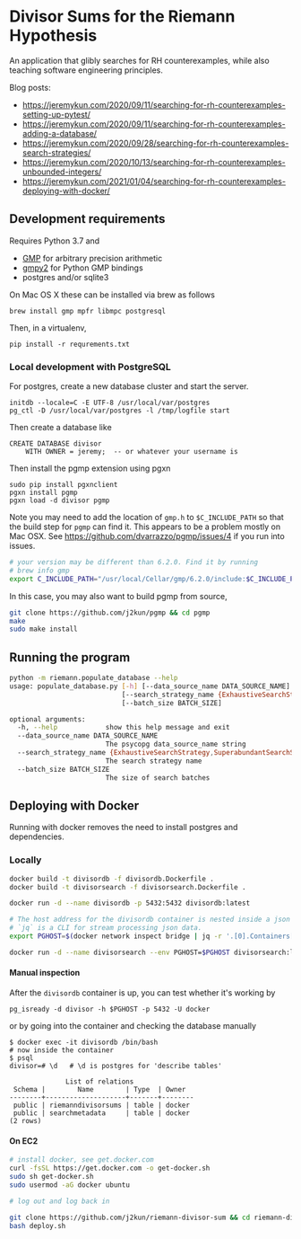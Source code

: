 # Divisor Sums for the Riemann Hypothesis

An application that glibly searches for RH counterexamples,
while also teaching software engineering principles.

Blog posts:

- https://jeremykun.com/2020/09/11/searching-for-rh-counterexamples-setting-up-pytest/
- https://jeremykun.com/2020/09/11/searching-for-rh-counterexamples-adding-a-database/
- https://jeremykun.com/2020/09/28/searching-for-rh-counterexamples-search-strategies/
- https://jeremykun.com/2020/10/13/searching-for-rh-counterexamples-unbounded-integers/
- https://jeremykun.com/2021/01/04/searching-for-rh-counterexamples-deploying-with-docker/

## Development requirements

Requires Python 3.7 and

- [GMP](https://gmplib.org/) for arbitrary precision arithmetic
- [gmpy2](https://gmpy2.readthedocs.io/en/latest/intro.html) for Python GMP bindings
- postgres and/or sqlite3

On Mac OS X these can be installed via brew as follows

```
brew install gmp mpfr libmpc postgresql
```

Then, in a virtualenv,

```
pip install -r requrements.txt
```

### Local development with PostgreSQL

For postgres, create a new database cluster
and start the server.

```
initdb --locale=C -E UTF-8 /usr/local/var/postgres
pg_ctl -D /usr/local/var/postgres -l /tmp/logfile start
```

Then create a database like

```
CREATE DATABASE divisor
    WITH OWNER = jeremy;  -- or whatever your username is
```

Then install the pgmp extension using pgxn

```
sudo pip install pgxnclient
pgxn install pgmp
pgxn load -d divisor pgmp
```

Note you may need to add the location of `gmp.h` to `$C_INCLUDE_PATH`
so that the build step for `pgmp` can find it.
This appears to be a problem mostly on Mac OSX.
See https://github.com/dvarrazzo/pgmp/issues/4 if you run into issues.

```bash
# your version may be different than 6.2.0. Find it by running
# brew info gmp
export C_INCLUDE_PATH="/usr/local/Cellar/gmp/6.2.0/include:$C_INCLUDE_PATH"
```

In this case, you may also want to build pgmp from source,

```bash
git clone https://github.com/j2kun/pgmp && cd pgmp
make
sudo make install
```

## Running the program

```bash
python -m riemann.populate_database --help
usage: populate_database.py [-h] [--data_source_name DATA_SOURCE_NAME]
                            [--search_strategy_name {ExhaustiveSearchStrategy,SuperabundantSearchStrategy}]
                            [--batch_size BATCH_SIZE]

optional arguments:
  -h, --help            show this help message and exit
  --data_source_name DATA_SOURCE_NAME
                        The psycopg data_source_name string
  --search_strategy_name {ExhaustiveSearchStrategy,SuperabundantSearchStrategy}
                        The search strategy name
  --batch_size BATCH_SIZE
                        The size of search batches
```

## Deploying with Docker

Running with docker removes the need to install postgres and dependencies.

### Locally

```bash
docker build -t divisordb -f divisordb.Dockerfile .
docker build -t divisorsearch -f divisorsearch.Dockerfile .

docker run -d --name divisordb -p 5432:5432 divisordb:latest

# The host address for the divisordb container is nested inside a json
# `jq` is a CLI for stream processing json data.
export PGHOST=$(docker network inspect bridge | jq -r '.[0].Containers[] | select(.Name=="divisordb") | .IPv4Address' | sed 's|/.*$||g')

docker run -d --name divisorsearch --env PGHOST=$PGHOST divisorsearch:latest
```

#### Manual inspection

After the `divisordb` container is up, you can test whether it's working by

```
pg_isready -d divisor -h $PGHOST -p 5432 -U docker
```

or by going into the container and checking the database manually

```
$ docker exec -it divisordb /bin/bash
# now inside the container
$ psql
divisor=# \d   # \d is postgres for 'describe tables'

              List of relations
 Schema |        Name        | Type  | Owner
--------+--------------------+-------+--------
 public | riemanndivisorsums | table | docker
 public | searchmetadata     | table | docker
(2 rows)
```

#### On EC2

```bash
# install docker, see get.docker.com
curl -fsSL https://get.docker.com -o get-docker.sh
sudo sh get-docker.sh
sudo usermod -aG docker ubuntu

# log out and log back in

git clone https://github.com/j2kun/riemann-divisor-sum && cd riemann-divisor-sum
bash deploy.sh
```
